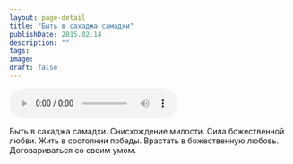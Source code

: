 ```yaml
---
layout: page-detail
title: "Быть в сахаджа самадхи"
publishDate: 2015.02.14
description: ""
tags:
image:
draft: false
---
```


<audio title="2015.02.14 - Быть в сахаджа самадхи.mp3" src="https://filer-api.advayta.org/v1.0/public/files/73439" controls=""></audio>

 Быть в сахаджа самадхи. Снисхождение милости. Сила божественной любви. Жить в состоянии победы. Врастать в божественную любовь. Договариваться со своим умом. 

  
